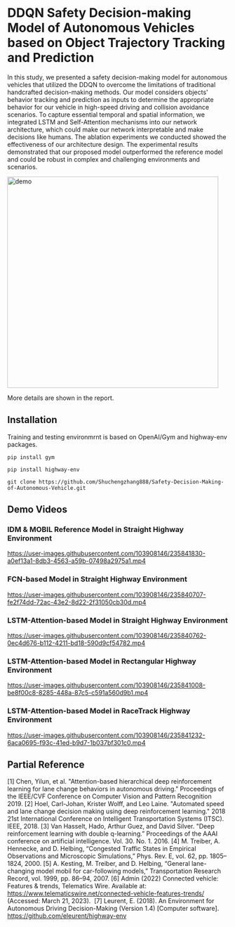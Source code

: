 # DDQN Safety Decision-making Model of Autonomous Vehicles based on Object Trajectory Tracking and Prediction



In this study, we presented a safety decision-making model for autonomous vehicles that utilized the DDQN to overcome the limitations of traditional handcrafted decision-making methods. Our model considers objects' behavior tracking and prediction as inputs to determine the appropriate behavior for our vehicle in high-speed driving and collision avoidance scenarios. To capture essential temporal and spatial information, we integrated LSTM and Self-Attention mechanisms into our network architecture, which could make our network interpretable and make decisions like humans. The ablation experiments we conducted showed the effectiveness of our architecture design. The experimental results demonstrated that our proposed model outperformed the reference model and could be robust in complex and challenging environments and scenarios.

<img width="481" alt="demo" src="https://user-images.githubusercontent.com/103908146/235842695-2312e7a1-d4f4-4010-b852-1204be0acfd5.png">


More details are shown in the report.

## Installation
Training and testing environmrnt is based on OpenAI/Gym and highway-env packages.

```pip install gym```

```pip install highway-env```

```git clone https://github.com/Shuchengzhang888/Safety-Decision-Making-of-Autonomous-Vehicle.git```


## Demo Videos

### IDM & MOBIL Reference Model in Straight Highway Environment
https://user-images.githubusercontent.com/103908146/235841830-a0ef13a1-8db3-4563-a59b-07498a2975a1.mp4


### FCN-based Model in Straight Highway Environment
https://user-images.githubusercontent.com/103908146/235840707-fe2f74dd-72ac-43e2-8d22-2f31050cb30d.mp4



### LSTM-Attention-based Model in Straight Highway Environment
https://user-images.githubusercontent.com/103908146/235840762-0ec4d676-b112-4211-bd18-590d9cf54782.mp4



### LSTM-Attention-based Model in Rectangular Highway Environment
https://user-images.githubusercontent.com/103908146/235841008-be8f00c8-8285-448a-87c5-c591a560d9b1.mp4



### LSTM-Attention-based Model in RaceTrack Highway Environment
https://user-images.githubusercontent.com/103908146/235841232-6aca0695-f93c-41ed-b9d7-1b037bf301c0.mp4


## Partial Reference
[1] Chen, Yilun, et al. "Attention-based hierarchical deep reinforcement learning for lane change behaviors in autonomous driving." Proceedings of the IEEE/CVF Conference on Computer Vision and Pattern Recognition 2019.
[2] Hoel, Carl-Johan, Krister Wolff, and Leo Laine. "Automated speed and lane change decision making using deep reinforcement learning." 2018 21st International Conference on Intelligent Transportation Systems (ITSC). IEEE, 2018.
[3] Van Hasselt, Hado, Arthur Guez, and David Silver. "Deep reinforcement learning with double q-learning.”  Proceedings of the AAAI conference on artificial intelligence. Vol. 30. No. 1. 2016.
[4] M. Treiber, A. Hennecke, and D. Helbing, “Congested Traffic States in Empirical Observations and Microscopic Simulations,” Phys. Rev. E, vol. 62, pp. 1805–1824, 2000.
[5] A. Kesting, M. Treiber, and D. Helbing, “General lane-changing model mobil for car-following models,” Transportation Research Record, vol. 1999, pp. 86–94, 2007.
[6] Admin (2022) Connected vehicle: Features & trends, Telematics Wire. Available at: https://www.telematicswire.net/connected-vehicle-features-trends/ (Accessed: March 21, 2023). 
[7] Leurent, E. (2018). An Environment for Autonomous Driving Decision-Making (Version 1.4) [Computer software]. https://github.com/eleurent/highway-env


